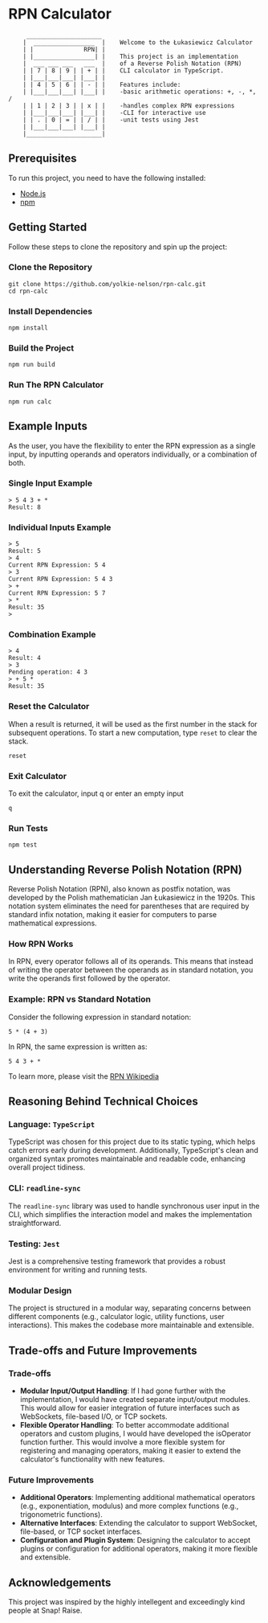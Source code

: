 # RPN Calculator

```
     _____________________
    |  _________________  |    Welcome to the Łukasiewicz Calculator
    | |              RPN| |
    | |_________________| |    This project is an implementation
    |  ___ ___ ___   ___  |    of a Reverse Polish Notation (RPN)
    | | 7 | 8 | 9 | | + | |    CLI calculator in TypeScript.
    | |___|___|___| |___| |
    | | 4 | 5 | 6 | | - | |    Features include:
    | |___|___|___| |___| |    -basic arithmetic operations: +, -, *, /
    | | 1 | 2 | 3 | | x | |    -handles complex RPN expressions
    | |___|___|___| |___| |    -CLI for interactive use
    | | . | 0 | = | | / | |    -unit tests using Jest
    | |___|___|___| |___| |
    |_____________________|
```

## Prerequisites

To run this project, you need to have the following installed:

- [Node.js](https://nodejs.org/en/)
- [npm](https://www.npmjs.com/)

## Getting Started

Follow these steps to clone the repository and spin up the project:

### Clone the Repository

```
git clone https://github.com/yolkie-nelson/rpn-calc.git
cd rpn-calc
```

### Install Dependencies

```
npm install
```

### Build the Project

```
npm run build
```

### Run The RPN Calculator

```
npm run calc
```

## Example Inputs

As the user, you have the flexibility to enter the RPN expression as a single input, by inputting operands and operators individually, or a combination of both.

### Single Input Example

```
> 5 4 3 + *
Result: 8
```

### Individual Inputs Example

```
> 5
Result: 5
> 4
Current RPN Expression: 5 4
> 3
Current RPN Expression: 5 4 3
> +
Current RPN Expression: 5 7
> *
Result: 35
>
```

### Combination Example

```
> 4
Result: 4
> 3
Pending operation: 4 3
> + 5 *
Result: 35
```

### Reset the Calculator

When a result is returned, it will be used as the first number in the stack for subsequent operations. To start a new computation, type `reset` to clear the stack.

```
reset
```

### Exit Calculator

To exit the calculator, input q or enter an empty input

```
q
```

### Run Tests

```
npm test
```

## Understanding Reverse Polish Notation (RPN)

Reverse Polish Notation (RPN), also known as postfix notation, was developed by the Polish mathematician Jan Łukasiewicz in the 1920s. This notation system eliminates the need for parentheses that are required by standard infix notation, making it easier for computers to parse mathematical expressions.

### How RPN Works

In RPN, every operator follows all of its operands. This means that instead of writing the operator between the operands as in standard notation, you write the operands first followed by the operator.

### Example: RPN vs Standard Notation

Consider the following expression in standard notation:

```
5 * (4 + 3)
```

In RPN, the same expression is written as:

```
5 4 3 + *
```

To learn more, please visit the [RPN Wikipedia](https://en.wikipedia.org/wiki/Reverse_Polish_notation)

## Reasoning Behind Technical Choices

### Language: `TypeScript`

TypeScript was chosen for this project due to its static typing, which helps catch errors early during development. Additionally, TypeScript's clean and organized syntax promotes maintainable and readable code, enhancing overall project tidiness.

### CLI: `readline-sync`

The `readline-sync` library was used to handle synchronous user input in the CLI, which simplifies the interaction model and makes the implementation straightforward.

### Testing: `Jest`

Jest is a comprehensive testing framework that provides a robust environment for writing and running tests.

### Modular Design

The project is structured in a modular way, separating concerns between different components (e.g., calculator logic, utility functions, user interactions). This makes the codebase more maintainable and extensible.

## Trade-offs and Future Improvements

### Trade-offs

- **Modular Input/Output Handling**: If I had gone further with the implementation, I would have created separate input/output modules. This would allow for easier integration of future interfaces such as WebSockets, file-based I/O, or TCP sockets.
- **Flexible Operator Handling**: To better accommodate additional operators and custom plugins, I would have developed the isOperator function further. This would involve a more flexible system for registering and managing operators, making it easier to extend the calculator's functionality with new features.

### Future Improvements

- **Additional Operators**: Implementing additional mathematical operators (e.g., exponentiation, modulus) and more complex functions (e.g., trigonometric functions).
- **Alternative Interfaces**: Extending the calculator to support WebSocket, file-based, or TCP socket interfaces.
- **Configuration and Plugin System**: Designing the calculator to accept plugins or configuration for additional operators, making it more flexible and extensible.

## Acknowledgements

This project was inspired by the highly intellegent and exceedingly kind people at Snap! Raise.
